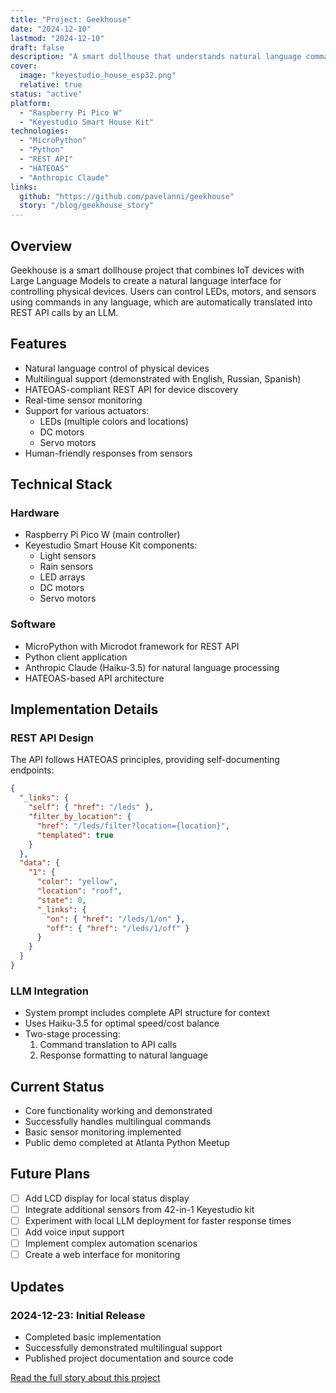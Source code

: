 ```yaml
---
title: "Project: Geekhouse"
date: "2024-12-10"
lastmod: "2024-12-10"
draft: false
description: "A smart dollhouse that understands natural language commands in multiple languages"
cover:
  image: "keyestudio_house_esp32.png"
  relative: true
status: "active"
platform:
  - "Raspberry Pi Pico W"
  - "Keyestudio Smart House Kit"
technologies:
  - "MicroPython"
  - "Python"
  - "REST API"
  - "HATEOAS"
  - "Anthropic Claude"
links:
  github: "https://github.com/pavelanni/geekhouse"
  story: "/blog/geekhouse_story"
---
```


## Overview

Geekhouse is a smart dollhouse project that combines IoT devices with Large Language Models to create a natural language interface for controlling physical devices. Users can control LEDs, motors, and sensors using commands in any language, which are automatically translated into REST API calls by an LLM.

## Features

- Natural language control of physical devices
- Multilingual support (demonstrated with English, Russian, Spanish)
- HATEOAS-compliant REST API for device discovery
- Real-time sensor monitoring
- Support for various actuators:
  - LEDs (multiple colors and locations)
  - DC motors
  - Servo motors
- Human-friendly responses from sensors

## Technical Stack

### Hardware

- Raspberry Pi Pico W (main controller)
- Keyestudio Smart House Kit components:
  - Light sensors
  - Rain sensors
  - LED arrays
  - DC motors
  - Servo motors

### Software

- MicroPython with Microdot framework for REST API
- Python client application
- Anthropic Claude (Haiku-3.5) for natural language processing
- HATEOAS-based API architecture

## Implementation Details

### REST API Design

The API follows HATEOAS principles, providing self-documenting endpoints:

```json
{
  "_links": {
    "self": { "href": "/leds" },
    "filter_by_location": {
      "href": "/leds/filter?location={location}",
      "templated": true
    }
  },
  "data": {
    "1": {
      "color": "yellow",
      "location": "roof",
      "state": 0,
      "_links": {
        "on": { "href": "/leds/1/on" },
        "off": { "href": "/leds/1/off" }
      }
    }
  }
}
```

### LLM Integration

- System prompt includes complete API structure for context
- Uses Haiku-3.5 for optimal speed/cost balance
- Two-stage processing:
  1. Command translation to API calls
  1. Response formatting to natural language

## Current Status

- Core functionality working and demonstrated
- Successfully handles multilingual commands
- Basic sensor monitoring implemented
- Public demo completed at Atlanta Python Meetup

## Future Plans

- [ ] Add LCD display for local status display
- [ ] Integrate additional sensors from 42-in-1 Keyestudio kit
- [ ] Experiment with local LLM deployment for faster response times
- [ ] Add voice input support
- [ ] Implement complex automation scenarios
- [ ] Create a web interface for monitoring

## Updates

### 2024-12-23: Initial Release

- Completed basic implementation
- Successfully demonstrated multilingual support
- Published project documentation and source code

[Read the full story about this project](/blog/geekhouse_story)

